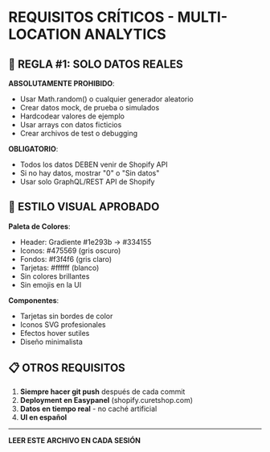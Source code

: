 # REQUISITOS CRÍTICOS - MULTI-LOCATION ANALYTICS

## 🔴 REGLA #1: SOLO DATOS REALES

**ABSOLUTAMENTE PROHIBIDO**:
- Usar Math.random() o cualquier generador aleatorio
- Crear datos mock, de prueba o simulados
- Hardcodear valores de ejemplo
- Usar arrays con datos ficticios
- Crear archivos de test o debugging

**OBLIGATORIO**:
- Todos los datos DEBEN venir de Shopify API
- Si no hay datos, mostrar "0" o "Sin datos"
- Usar solo GraphQL/REST API de Shopify

## 🎨 ESTILO VISUAL APROBADO

**Paleta de Colores**:
- Header: Gradiente #1e293b → #334155
- Iconos: #475569 (gris oscuro)
- Fondos: #f3f4f6 (gris claro)
- Tarjetas: #ffffff (blanco)
- Sin colores brillantes
- Sin emojis en la UI

**Componentes**:
- Tarjetas sin bordes de color
- Iconos SVG profesionales
- Efectos hover sutiles
- Diseño minimalista

## 📋 OTROS REQUISITOS

1. **Siempre hacer git push** después de cada commit
2. **Deployment en Easypanel** (shopify.curetshop.com)
3. **Datos en tiempo real** - no caché artificial
4. **UI en español**

---

**LEER ESTE ARCHIVO EN CADA SESIÓN**
